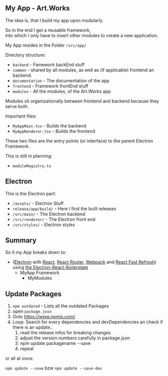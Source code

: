 ## My App - Art.Works

The idea is, that I build my app upon modularly.

So in the end I get a reusable framework,  
into which I only have to insert other modules 
to create a new application.

My App resides in the Folder `/src/app/`

Directory structure:

* `backend` - Famework backEnd stuff 
* `common` - shared by all modules, as well as (if applicable) frontend an backend.
* `documentation` - The documentation of the app
* `frontend` - Framework frontEnd stuff
* `modules` - All the modules, of the Art.Works app

Modules sit organizationally between frontend and backend because they serve both.

Important files: 

* `MyAppMain.tsx` - Builds the backend
* `MyAppRenderer.tsx` - Builds the frontend

These two files are the entry points (or interface) to the parent Electron Framework.

This is still in planning:

* `moduleRegistry.ts`

## Electron

This is the Electron part:

* `/assets/` - Electron Stuff
* `release/app/build/` - Here I find the built releases
* `/src/main/` - The Electron backend
* `/src/renderer/` - The Electron front end
* `/src/styles/` - Electron styles

## Summary

So it my App breaks down to:

* ([Electron](https://electron.atom.io/) with [React](https://facebook.github.io/react/), [React Router](https://github.com/reactjs/react-router), [Webpack](https://webpack.js.org/) and [React Fast Refresh](https://www.npmjs.com/package/react-refresh)) using [the Electron-React-Boilerplate](https://github.com/electron-react-boilerplate/electron-react-boilerplate)
    * MyApp Framework
      * MyModules


## Update Packages

1. `npm outdated` - Lists all the outdated Packages
2. open `package.json`
3. Goto https://www.npmjs.com/
4. Loop: Search for every dependencies and devDependencies an check if there is an update..
   1. read the release infos for breaking changes
   2. adjust the version numbers carefully in package.json
   3. npm update packagename --save
   4. repeat

or all at once:

`npm update --save` bzw `npm update --save-dev`
